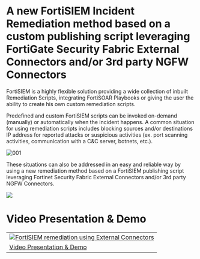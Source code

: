 # A new FortiSIEM Incident Remediation method based on a custom publishing script leveraging FortiGate Security Fabric External Connectors and/or 3rd party NGFW Connectors
<html>
<body>
<p>FortiSIEM is a highly flexible solution providing a wide collection of inbuilt Remediation Scripts, integrating FortiSOAR Playbooks or giving the user the ability to create his own custom remediation scripts.
</p>
<p>Predefined and custom FortiSIEM scripts can be invoked on-demand (manually) or automatically when the incident happens. A common situation for using remediation scripts includes blocking sources and/or destinations IP address for reported attacks or suspicious activities (ex. port scanning activities, communication with a C&C server, botnets, etc.).
</p>
<p> 
<img src="https://user-images.githubusercontent.com/66027832/164473427-b0a2a794-ecec-4d5c-83dd-909009a1ae5e.png" alt="001">
</p>
  
<p> 
These situations can also be addressed in an easy and reliable way by using a new remediation method based on a FortiSIEM publishing script leveraging Fortinet Security Fabric External Connectors and/or 3rd party NGFW Connectors. 
</p>  
<p> 
<img src="https://user-images.githubusercontent.com/66027832/164474348-55ccaa09-2165-404d-a821-7b42a67109a5.png">
</p>  

<h1> Video Presentation & Demo</h1>  
<p> 
<table>
<thead>
</thead>
<tbody>
<tr>
<td><a href="https://www.youtube.com/watch?v=ix6a1gvEowA" rel="nofollow"><img src="https://user-images.githubusercontent.com/66027832/164478736-303ba920-a4b0-41a5-bdd4-acb45536a9fd.JPG" alt="FortiSIEM remediation using External Connectors" data-canonical-src="https://user-images.githubusercontent.com/66027832/164478736-303ba920-a4b0-41a5-bdd4-acb45536a9fd.JPG" style="max-width: 100%;"></a></td>
</tr>
 <tr>
<td><a href="https://www.youtube.com/watch?v=ix6a1gvEowA" rel="nofollow">Video Presentation & Demo</a></td>   
 </tr>
</tbody>
</table>
</p>  

  
   <p> 

 </p>  

  
  
   <p> 

 </p>  

  
  
   <p> 

 </p>  

  
  
   <p> 

 </p>  

  
  
   <p> 

 </p>  

  
  
   <p> 

 </p>  

  
  
  
  
  
  
  
  
  
  
  
  
  
  </body>
</html>

